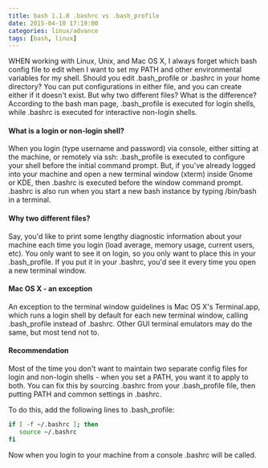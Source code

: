 ```yaml
---
title: bash 1.1.0 .bashrc vs .bash_profile
date: 2015-04-10 17:19:00
categories: linux/advance
tags: [bash, linux]
---
```


WHEN working with Linux, Unix, and Mac OS X, I always forget which bash config file to edit when I want to set my PATH and other environmental variables for my shell. Should you edit .bash_profile or .bashrc in your home directory?
You can put configurations in either file, and you can create either if it doesn't exist. But why two different files? What is the difference?
According to the bash man page, .bash_profile is executed for login shells, while .bashrc is executed for interactive non-login shells.
 
#### What is a login or non-login shell?
 
When you login (type username and password) via console, either sitting at the machine, or remotely via ssh: .bash_profile is executed to configure your shell before the initial command prompt.
But, if you've already logged into your machine and open a new terminal window (xterm) inside Gnome or KDE, then .bashrc is executed before the window command prompt. .bashrc is also run when you start a new bash instance by typing /bin/bash in a terminal.
 
#### Why two different files?
 
Say, you'd like to print some lengthy diagnostic information about your machine each time you login (load average, memory usage, current users, etc). You only want to see it on login, so you only want to place this in your .bash_profile. If you put it in your .bashrc, you'd see it every time you open a new terminal window.
 
#### Mac OS X - an exception
 
An exception to the terminal window guidelines is Mac OS X's Terminal.app, which runs a login shell by default for each new terminal window, calling .bash_profile instead of .bashrc. Other GUI terminal emulators may do the same, but most tend not to.
 
#### Recommendation
 
Most of the time you don't want to maintain two separate config files for login and non-login shells - when you set a PATH, you want it to apply to both. You can fix this by sourcing .bashrc from your .bash_profile file, then putting PATH and common settings in .bashrc.
 
To do this, add the following lines to .bash_profile:
``` bash
if [ -f ~/.bashrc ]; then
   source ~/.bashrc
fi
```
Now when you login to your machine from a console .bashrc will be called.